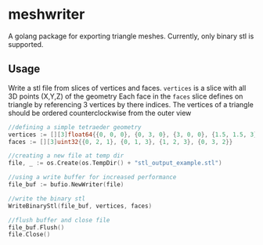 # meshwriter
A golang package for exporting triangle meshes. Currently, only binary stl is supported.

## Usage
Write a stl file from slices of vertices and faces.
`vertices` is a slice with all 3D points (X,Y,Z) of the geometry 
Each face in the `faces` slice defines on triangle by referencing 3 vertices by there indices.
The vertices of a triangle should be ordered counterclockwise from the outer view
```go
//defining a simple tetraeder geometry
vertices := [][3]float64{{0, 0, 0}, {0, 3, 0}, {3, 0, 0}, {1.5, 1.5, 3}}
faces := [][3]uint32{{0, 2, 1}, {0, 1, 3}, {1, 2, 3}, {0, 3, 2}}

//creating a new file at temp dir
file, _ := os.Create(os.TempDir() + "stl_output_example.stl")

//using a write buffer for increased performance
file_buf := bufio.NewWriter(file)

//write the binary stl
WriteBinaryStl(file_buf, vertices, faces)

//flush buffer and close file
file_buf.Flush()
file.Close()
```